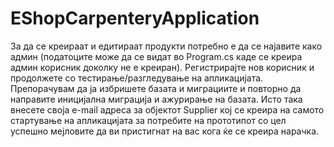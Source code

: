 # EShopCarpenteryApplication
За да се креираат и едитираат продукти потребно е да се најавите како админ (податоците може да се видат во Program.cs каде се креира админ корисник доколку не е креиран).
Регистрирајте нов корисник и продолжете со тестирање/разгледување на апликацијата.
Препорачувам да ја избришете базата и миграциите и повторно да направите иницијална миграција и ажурирање на базата. Исто така внесете своја e-mail адреса за објектот Supplier кој се креира на самото стартување на апликацијата за потребите на прототипот со цел успешно мејловите да ви пристигнат на вас кога ќе се креира нарачка. 
